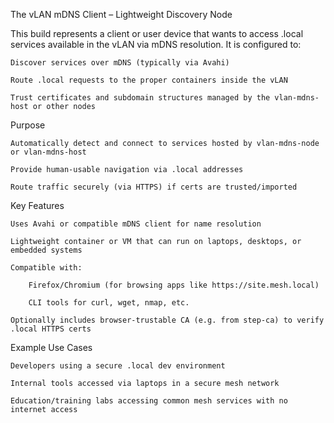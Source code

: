 The vLAN mDNS Client – Lightweight Discovery Node

This build represents a client or user device that wants to access .local services available in the vLAN via mDNS resolution. It is configured to:

    Discover services over mDNS (typically via Avahi)

    Route .local requests to the proper containers inside the vLAN

    Trust certificates and subdomain structures managed by the vlan-mdns-host or other nodes

Purpose

    Automatically detect and connect to services hosted by vlan-mdns-node or vlan-mdns-host

    Provide human-usable navigation via .local addresses

    Route traffic securely (via HTTPS) if certs are trusted/imported

Key Features

    Uses Avahi or compatible mDNS client for name resolution

    Lightweight container or VM that can run on laptops, desktops, or embedded systems

    Compatible with:

        Firefox/Chromium (for browsing apps like https://site.mesh.local)

        CLI tools for curl, wget, nmap, etc.

    Optionally includes browser-trustable CA (e.g. from step-ca) to verify .local HTTPS certs

Example Use Cases

    Developers using a secure .local dev environment

    Internal tools accessed via laptops in a secure mesh network

    Education/training labs accessing common mesh services with no internet access